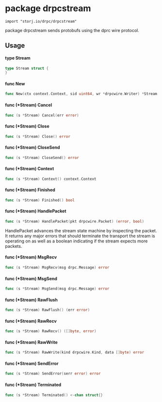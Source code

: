 # package drpcstream

`import "storj.io/drpc/drpcstream"`

package drpcstream sends protobufs using the dprc wire protocol.

## Usage

#### type Stream

```go
type Stream struct {
}
```


#### func  New

```go
func New(ctx context.Context, sid uint64, wr *drpcwire.Writer) *Stream
```

#### func (*Stream) Cancel

```go
func (s *Stream) Cancel(err error)
```

#### func (*Stream) Close

```go
func (s *Stream) Close() error
```

#### func (*Stream) CloseSend

```go
func (s *Stream) CloseSend() error
```

#### func (*Stream) Context

```go
func (s *Stream) Context() context.Context
```

#### func (*Stream) Finished

```go
func (s *Stream) Finished() bool
```

#### func (*Stream) HandlePacket

```go
func (s *Stream) HandlePacket(pkt drpcwire.Packet) (error, bool)
```
HandlePacket advances the stream state machine by inspecting the packet. It
returns any major errors that should terminate the transport the stream is
operating on as well as a boolean indicating if the stream expects more packets.

#### func (*Stream) MsgRecv

```go
func (s *Stream) MsgRecv(msg drpc.Message) error
```

#### func (*Stream) MsgSend

```go
func (s *Stream) MsgSend(msg drpc.Message) error
```

#### func (*Stream) RawFlush

```go
func (s *Stream) RawFlush() (err error)
```

#### func (*Stream) RawRecv

```go
func (s *Stream) RawRecv() ([]byte, error)
```

#### func (*Stream) RawWrite

```go
func (s *Stream) RawWrite(kind drpcwire.Kind, data []byte) error
```

#### func (*Stream) SendError

```go
func (s *Stream) SendError(serr error) error
```

#### func (*Stream) Terminated

```go
func (s *Stream) Terminated() <-chan struct{}
```
